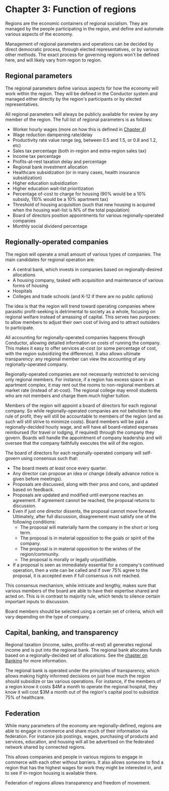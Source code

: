 # Chapter 3: Function of regions

Regions are the economic containers of regional socialism. They are managed by the people participating in the region, and define and automate various aspects of the economy.

Management of regional parameters and operations can be decided by direct democratic process, through elected representatives, or by various other methods. The exact process for governing regions won't be defined here, and will likely vary from region to region.

## Regional parameters

The regional parameters define various aspects for how the economy will work within the region. They will be defined in the Conductor system and managed either directly by the region's participants or by elected representatives.

All regional parameters will always be publicly available for review by any member of the region. The full list of regional parameters is as follows:

- Worker hourly wages (more on how this is defined in [Chapter 4](#wages-and-wage-calculations))
- Wage reduction dampening rate/delay
- Productivity rate value range (eg, between 0.5 and 1.5, or 0.8 and 1.2, etc)
- Sales tax percentage (both in-region and extra-region sales tax)
- Income tax percentage
- Profits-at-rest taxation delay and percentage
- Regional bank investment allocation
- Healthcare subsidization (or in many cases, health insurance subsidization)
- Higher education subsidization
- Higher education wait-list prioritization
- Percentage of-cost to charge for housing (90% would be a 10% subsidy, 110% would be a 10% apartment tax)
- Threshold of housing acquisition (such that new housing is acquired when the housing wait-list is N% of the total population)
- Board of directors position appointments for various regionally-operated companies
- Monthly social dividend percentage

## Regionally-operated companies

The region will operate a small amount of various types of companies. The main candidates for regional operation are:

- A central bank, which invests in companies based on regionally-desired allocations
- A housing company, tasked with acquisition and maintenance of various forms of housing
- Hospitals
- Colleges and trade schools (and K-12 if there are no public options)

The idea is that the region will trend toward operating companies where parasitic profit-seeking is detrimental to society as a whole, focusing on regional welfare instead of amassing of capital. This serves two purposes: to allow members to adjust their own cost of living and to attract outsiders to participate.

All accounting for regionally-operated companies happens through Conductor, allowing detailed information on costs of running the company. This makes it easy to offer services at-cost (or some percentage of cost, with the region subsidizing the difference). It also allows ultimate transparency: any regional member can view the accounting of any regionally-operated company.

Regionally-operated companies are not necessarily restricted to servicing only regional members. For instance, if a region has excess space in an apartment complex, it may rent out the rooms to non-regional members at market rate (instead of at-cost). The regional college may enroll students who are not members and charge them much higher tuition.

Members of the region will appoint a board of directors for each regional company. So while regionally-operated companies are not beholden to the rule of profit, they will still be accountable to members of the region (and as such will still strive to minimize costs). Board members will be paid a regionally-decided hourly wage, and will have all board-related expenses reimbursed (for travel or lodging, if required) through the company they govern. Boards will handle the appointment of company leadership and will oversee that the company faithfully executes the will of the region.

The board of directors for each regionally-operated company will self-govern using consensus such that:

- The board meets *at least* once every quarter.
- Any director can propose an idea or change (ideally advance notice is given before meetings).
- Proposals are discussed, along with their pros and cons, and updated based on feedback.
- Proposals are updated and modified until everyone reaches an agreement. If agreement cannot be reached, the proposal returns to discussion.
- Even if just one director dissents, the proposal cannot move forward. Ultimately, after full discussion, disagreement must satisfy one of the following conditions:
  - The proposal will materially harm the company in the short or long term.
  - The proposal is in material opposition to the goals or spirit of the company.
  - The proposal is in material opposition to the wishes of the region/community.
  - The proposal is morally or legally unjustifiable.
- If a proposal is seen as immediately essential for a company's continued operation, then a vote can be called and if over 75% agree to the proposal, it is accepted even if full consensus is not reached.

This consensus mechanism, while intricate and lengthy, makes sure that various members of the board are able to have their expertise shared and acted on. This is in contrast to majority rule, which tends to silence certain important inputs to discussion.

Board members should be selected using a certain set of criteria, which will vary depending on the type of company.

## Capital, banking, and transparency

Regional taxation (income, sales, profits-at-rest) all generates regional income and is put into the regional bank. The regional bank allocates funds based on a regionally-decided set of allocations. See the [chapter on Banking](#chapter-5-banking-and-investment) for more information.

The regional bank is operated under the principles of transparency, which allows making highly informed decisions on just how much the region should subsidize or tax various operations. For instance, if the members of a region know it costs $4M a month to operate the regional hospital, they know it will cost $3M a month out of the region's capital pool to subsidize 75% of healthcare.

## Federation

While many parameters of the economy are regionally-defined, regions are able to engage in commerce and share much of their information via federation. For instance job postings, wages, purchasing of products and services, education, and housing will all be advertised on the federated network shared by connected regions.

This allows companies and people in various regions to engage in commerce with each other without barriers. It also allows someone to find a region that has the highest wages for work they might be interested in, and to see if in-region housing is available there.

Federation of regions allows transparency and freedom of movement.

